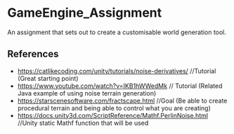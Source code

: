 # GameEngine_Assignment
An assignment that sets out to create a customisable world generation tool. 

## References
- https://catlikecoding.com/unity/tutorials/noise-derivatives/ //Tutorial (Great starting point)
- https://www.youtube.com/watch?v=IKB1hWWedMk // Tutorial (Related Java example of using noise terrain generation)
- https://starscenesoftware.com/fractscape.html //Goal (Be able to create procedural terrain and being able to control what you are creating)
- https://docs.unity3d.com/ScriptReference/Mathf.PerlinNoise.html //Unity static Mathf function that will be used
